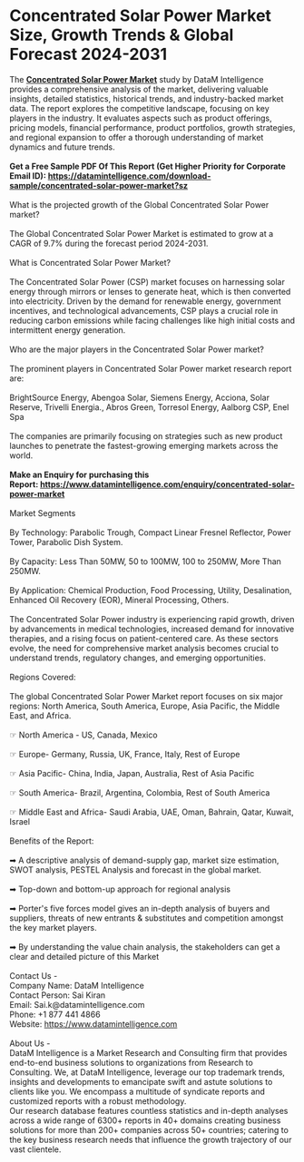 <h1>Concentrated Solar Power Market Size, Growth Trends &amp; Global Forecast 2024-2031</h1>
<p>The <strong><a title="Concentrated Solar Power Market" href="https://www.datamintelligence.com/research-report/concentrated-solar-power-market">Concentrated Solar Power Market</a></strong> study by DataM Intelligence provides a comprehensive analysis of the market, delivering valuable insights, detailed statistics, historical trends, and industry-backed market data. The report explores the competitive landscape, focusing on key players in the industry. It evaluates aspects such as product offerings, pricing models, financial performance, product portfolios, growth strategies, and regional expansion to offer a thorough understanding of market dynamics and future trends.<br /><br /><strong>Get a Free Sample PDF Of This Report (Get Higher Priority for Corporate Email ID):&nbsp;<span class="intext-a opr-li click-to-go-x" data-url="https://opr.li/com/fff9646cea386d1f4e39025efb4bfdb9/"><a href="https://datamintelligence.com/download-sample/concentrated-solar-power-market?sz">https://datamintelligence.com/download-sample/concentrated-solar-power-market?sz</a></span></strong><br /><br />What is the projected growth of the Global Concentrated Solar Power market?<br /><br />The Global Concentrated Solar Power Market is estimated to grow at a CAGR of 9.7% during the forecast period 2024-2031.<br /><br />What is Concentrated Solar Power Market?<br /><br />The Concentrated Solar Power (CSP) market focuses on harnessing solar energy through mirrors or lenses to generate heat, which is then converted into electricity. Driven by the demand for renewable energy, government incentives, and technological advancements, CSP plays a crucial role in reducing carbon emissions while facing challenges like high initial costs and intermittent energy generation.<br /><br />Who are the major players in the Concentrated Solar Power market?<br /><br />The prominent players in Concentrated Solar Power market research report are:<br /><br />BrightSource Energy, Abengoa Solar, Siemens Energy, Acciona, Solar Reserve, Trivelli Energia., Abros Green, Torresol Energy, Aalborg CSP, Enel Spa<br /><br />The companies are primarily focusing on strategies such as new product launches to penetrate the fastest-growing emerging markets across the world.<br /><br /><strong>Make an Enquiry for purchasing this Report:&nbsp;<span class="intext-a opr-li click-to-go-x" data-url="https://opr.li/com/664e74f80566abb6712fbd5bd5c1ff42/"><a href="https://www.datamintelligence.com/enquiry/concentrated-solar-power-market">https://www.datamintelligence.com/enquiry/concentrated-solar-power-market</a></span></strong><br /><br />Market Segments<br /><br />By Technology: Parabolic Trough, Compact Linear Fresnel Reflector, Power Tower, Parabolic Dish System.<br /><br />By Capacity: Less Than 50MW, 50 to 100MW, 100 to 250MW, More Than 250MW.<br /><br />By Application: Chemical Production, Food Processing, Utility, Desalination, Enhanced Oil Recovery (EOR), Mineral Processing, Others.<br /><br />The Concentrated Solar Power industry is experiencing rapid growth, driven by advancements in medical technologies, increased demand for innovative therapies, and a rising focus on patient-centered care. As these sectors evolve, the need for comprehensive market analysis becomes crucial to understand trends, regulatory changes, and emerging opportunities.<br /><br />Regions Covered:<br /><br />The global Concentrated Solar Power Market report focuses on six major regions: North America, South America, Europe, Asia Pacific, the Middle East, and Africa.<br /><br />☞ North America - US, Canada, Mexico<br /><br />☞ Europe- Germany, Russia, UK, France, Italy, Rest of Europe<br /><br />☞ Asia Pacific- China, India, Japan, Australia, Rest of Asia Pacific<br /><br />☞ South America- Brazil, Argentina, Colombia, Rest of South America<br /><br />☞ Middle East and Africa- Saudi Arabia, UAE, Oman, Bahrain, Qatar, Kuwait, Israel<br /><br />Benefits of the Report:<br /><br />➡ A descriptive analysis of demand-supply gap, market size estimation, SWOT analysis, PESTEL Analysis and forecast in the global market.<br /><br />➡ Top-down and bottom-up approach for regional analysis<br /><br />➡ Porter's five forces model gives an in-depth analysis of buyers and suppliers, threats of new entrants &amp; substitutes and competition amongst the key market players.<br /><br />➡ By understanding the value chain analysis, the stakeholders can get a clear and detailed picture of this Market<br /><br />Contact Us -<br />Company Name: DataM Intelligence<br />Contact Person: Sai Kiran<br />Email: Sai.k@datamintelligence.com<br />Phone: +1 877 441 4866<br />Website:&nbsp;<span class="intext-a opr-li click-to-go-x" data-url="https://opr.li/com/e7ec05007e29a598290a6cce9d6ba4fa/"><a href="https://www.datamintelligence.com">https://www.datamintelligence.com</a></span><br /><br />About Us -<br />DataM Intelligence is a Market Research and Consulting firm that provides end-to-end business solutions to organizations from Research to Consulting. We, at DataM Intelligence, leverage our top trademark trends, insights and developments to emancipate swift and astute solutions to clients like you. We encompass a multitude of syndicate reports and customized reports with a robust methodology.<br />Our research database features countless statistics and in-depth analyses across a wide range of 6300+ reports in 40+ domains creating business solutions for more than 200+ companies across 50+ countries; catering to the key business research needs that influence the growth trajectory of our vast clientele.</p>
